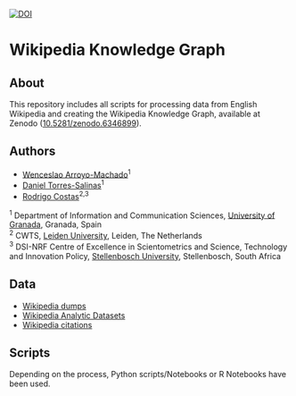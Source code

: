 [![DOI](https://zenodo.org/badge/DOI/10.5281/zenodo.6959428.svg)](https://doi.org/10.5281/zenodo.6959428)

# Wikipedia Knowledge Graph
## About
This repository includes all scripts for processing data from English Wikipedia and creating the Wikipedia Knowledge Graph, available at Zenodo ([10.5281/zenodo.6346899](https://doi.org/10.5281/zenodo.6346899)).

## Authors
* [Wenceslao Arroyo-Machado](https://orcid.org/0000-0001-9437-8757)<sup>1</sup>
* [Daniel Torres-Salinas](https://orcid.org/0000-0001-8790-3314)<sup>1</sup>
* [Rodrigo Costas](https://orcid.org/0000-0002-7465-6462)<sup>2,3</sup>

<sup>1</sup> Department of Information and Communication Sciences, [University of Granada](https://ror.org/04njjy449), Granada, Spain<br>
<sup>2</sup> CWTS, [Leiden University](https://ror.org/027bh9e22), Leiden, The Netherlands<br>
<sup>3</sup> DSI-NRF Centre of Excellence in Scientometrics and Science, Technology and Innovation Policy, [Stellenbosch University](https://ror.org/05bk57929), Stellenbosch, South Africa

## Data
* [Wikipedia dumps](https://archive.org/details/enwiki-20210701)
* [Wikipedia Analytic Datasets](https://dumps.wikimedia.org/other/analytics/)
* [Wikipedia citations](https://direct.mit.edu/qss/article/2/1/1/97565/Wikipedia-citations-A-comprehensive-data-set-of)

## Scripts
Depending on the process, Python scripts/Notebooks or R Notebooks have been used.
